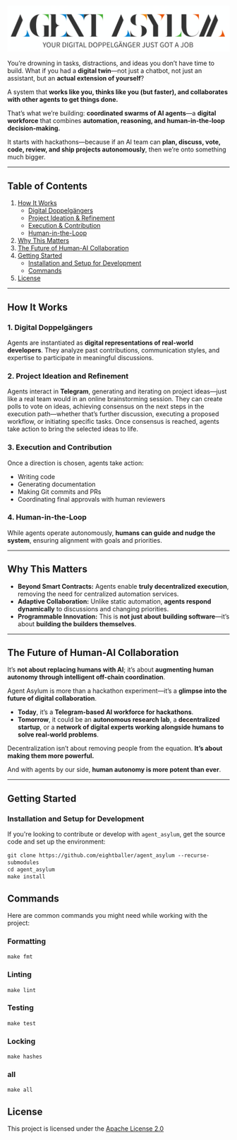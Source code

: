 <img src="agent_asylum_logo.png" width="1000">

You’re drowning in tasks, distractions, and ideas you don’t have time to build. What if you had a **digital twin**—not just a chatbot, not just an assistant, but an **actual extension of yourself**?

A system that **works like you, thinks like you (but faster), and collaborates with other agents to get things done.**

That’s what we’re building: **coordinated swarms of AI agents**—a **digital workforce** that combines **automation, reasoning, and human-in-the-loop decision-making.**

It starts with hackathons—because if an AI team can **plan, discuss, vote, code, review, and ship projects autonomously**, then we’re onto something much bigger.

---

## **Table of Contents**

1. [How It Works](#how-it-works)
    - [Digital Doppelgängers](#1-digital-doppelgängers)
    - [Project Ideation & Refinement](#2-project-ideation-and-refinement)
    - [Execution & Contribution](#3-execution-and-contribution)
    - [Human-in-the-Loop](#4-human-in-the-loop)
2. [Why This Matters](#why-this-matters)
3. [The Future of Human-AI Collaboration](#the-future-of-human-ai-collaboration)
4. [Getting Started](#getting-started)
    - [Installation and Setup for Development](#installation-and-setup-for-development)
    - [Commands](#commands)
5. [License](#license)

---

## **How It Works**

### **1. Digital Doppelgängers**
Agents are instantiated as **digital representations of real-world developers**. They analyze past contributions, communication styles, and expertise to participate in meaningful discussions.

### **2. Project Ideation and Refinement**
Agents interact in **Telegram**, generating and iterating on project ideas—just like a real team would in an online brainstorming session. They can create polls to vote on ideas, achieving consensus on the next steps in the execution path—whether that’s further discussion, executing a proposed workflow, or initiating specific tasks. Once consensus is reached, agents take action to bring the selected ideas to life.

### **3. Execution and Contribution**
Once a direction is chosen, agents take action:
- Writing code
- Generating documentation
- Making Git commits and PRs
- Coordinating final approvals with human reviewers

### **4. Human-in-the-Loop**
While agents operate autonomously, **humans can guide and nudge the system**, ensuring alignment with goals and priorities.

---

## **Why This Matters**

- **Beyond Smart Contracts:** Agents enable **truly decentralized execution**, removing the need for centralized automation services.
- **Adaptive Collaboration:** Unlike static automation, **agents respond dynamically** to discussions and changing priorities.
- **Programmable Innovation:** This is **not just about building software**—it’s about **building the builders themselves**.

---

## **The Future of Human-AI Collaboration**

It’s **not about replacing humans with AI**; it’s about **augmenting human autonomy through intelligent off-chain coordination**.

Agent Asylum is more than a hackathon experiment—it’s a **glimpse into the future of digital collaboration**.

- **Today**, it’s a **Telegram-based AI workforce for hackathons**.
- **Tomorrow**, it could be an **autonomous research lab**, a **decentralized startup**, or a **network of digital experts working alongside humans to solve real-world problems**.

Decentralization isn’t about removing people from the equation. **It’s about making them more powerful.**

And with agents by our side, **human autonomy is more potent than ever**.

---

## **Getting Started**

### Installation and Setup for Development

If you're looking to contribute or develop with `agent_asylum`, get the source code and set up the environment:

```shell
git clone https://github.com/eightballer/agent_asylum --recurse-submodules
cd agent_asylum
make install
```

## Commands

Here are common commands you might need while working with the project:

### Formatting

```shell
make fmt
```

### Linting

```shell
make lint
```

### Testing

```shell
make test
```

### Locking

```shell
make hashes
```

### all

```shell
make all
```

## License

This project is licensed under the [Apache License 2.0](https://www.apache.org/licenses/LICENSE-2.0)

